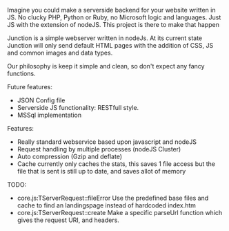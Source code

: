 Imagine you could make a serverside backend for your website written in JS. No clucky PHP, Python or Ruby, no Microsoft logic and languages. Just JS with the extension of nodeJS.
This project is there to make that happen

Junction is a simple webserver written in nodeJs.
At its current state Junction will only send default HTML pages with the addition of CSS, JS and common images and data types.

Our philosophy is keep it simple and clean, so don't expect any fancy functions.

Future features:
 - JSON Config file
 - Serverside JS functionality: RESTfull style.
 - MSSql implementation

Features:
 - Really standard webservice based upon javascript and nodeJS
 - Request handling by multiple processes (nodeJS Cluster)
 - Auto compression (Gzip and deflate)
 - Cache currently only caches the stats, this saves 1 file access but the file that is sent is still up to date, and saves allot of memory

 TODO:
  - core.js:TServerRequest::fileError
  	Use the predefined base files and cache to find an landingspage instead of hardcoded index.htm
  -	core.js:TServerRequest::create
  	Make a specific parseUrl function which gives the request URI, and headers.
